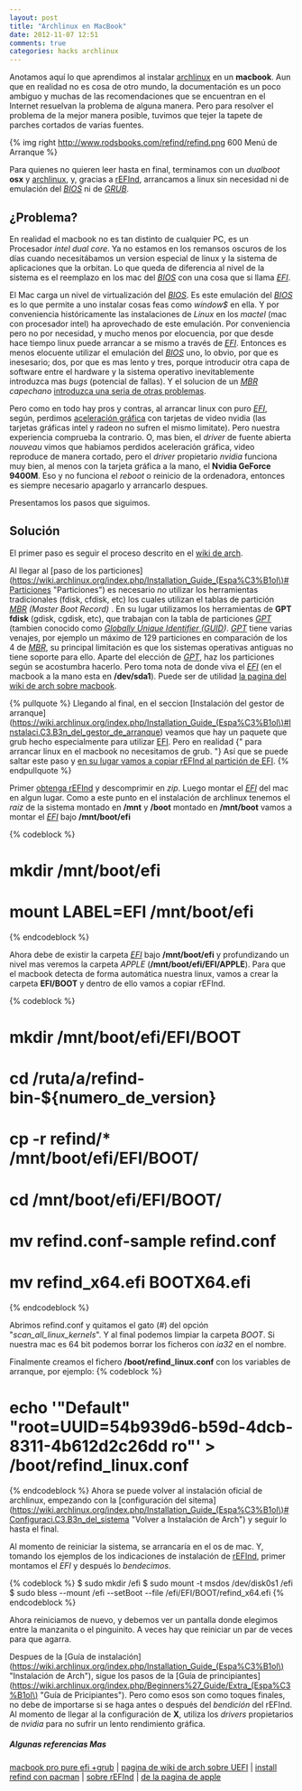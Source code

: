 ```yaml
---
layout: post
title: "Archlinux en MacBook"
date: 2012-11-07 12:51
comments: true
categories: hacks archlinux
---
```

Anotamos aquí lo que aprendimos al instalar [archlinux](https://www.archlinux.org "Archlinux") en un **macbook**. Aun que en realidad no es cosa de otro mundo, la documentación es un poco ambiguo y muchas de las recomendaciones que se encuentran en el Internet resuelvan la problema de alguna manera. Pero para resolver el problema de la mejor manera posible, tuvimos que tejer la tapete de parches cortados de varias fuentes. 

{% img right http://www.rodsbooks.com/refind/refind.png 600 Menú de Arranque %}

Para quienes no quieren leer hasta en final, terminamos con un *dualboot* **osx** y [archlinux](https://www.archlinux.org "Archlinux"), y, gracias a [rEFInd](http://www.rodsbooks.com/refind/ "rEFInd"), arrancamos a linux sin necesidad ni de emulación del *[BIOS](http://es.wikipedia.org/wiki/BIOS "BIOS")* ni de *[GRUB](http://es.wikipedia.org/wiki/Grub)*. 



<!-- more -->

## ¿Problema?

En realidad el macbook no es tan distinto de cualquier PC, es un Procesador *intel dual core*. Ya no estamos en los remansos oscuros de los días cuando necesitábamos un version especial de linux y la sistema de aplicaciones que la orbitan. Lo que queda de diferencia al nivel de la sistema es el reemplazo en los mac del *[BIOS](http://es.wikipedia.org/wiki/BIOS "BIOS")* con una cosa que si llama *[EFI](http://es.wikipedia.org/wiki/EFI)*.

El Mac carga un nivel de virtualización del *[BIOS](http://es.wikipedia.org/wiki/BIOS "BIOS")*. Es este emulación del *[BIOS](http://es.wikipedia.org/wiki/BIOS "BIOS")* es lo que permite a uno instalar cosas feas como *window$* en ella. Y por conveniencia históricamente las instalaciones de *Linux* en los *mactel* (mac con procesador intel) ha aprovechado de este emulación. Por conveniencia pero no por necesidad, y mucho menos por elocuencia, por que desde hace tiempo linux puede arrancar a se mismo a través de *[EFI](http://es.wikipedia.org/wiki/EFI)*. Entonces es menos elocuente utilizar el emulación del *[BIOS](http://es.wikipedia.org/wiki/BIOS "BIOS")* uno, lo obvio, por que es inesesario; dos, por que es mas lento y tres, porque introducir otra capa de software entre el hardware y la sistema operativo inevitablemente introduzca mas *bugs* (potencial de fallas). Y el solucion de un *[MBR](http://es.wikipedia.org/wiki/MBR) capechano* [introduzca una seria de otras problemas](http://www.rodsbooks.com/gdisk/hybrid.html "MBR Hibrido").

Pero como en todo hay pros y contras, al arrancar linux con puro *[EFI](http://es.wikipedia.org/wiki/EFI)*, según, perdimos [aceleración gráfica](https://help.ubuntu.com/community/MactelSupportTeam/EFI-Boot-Mactel "EFI Boot Ubuntu") con tarjetas de video nvidia (las tarjetas gráficas intel y radeon no sufren el mismo limitate). Pero nuestra experiencia comprueba la contrario. O, mas bien, el *driver* de fuente abierta *nouveau* vimos que habiamos perdidos aceleración gráfica, video reproduce de manera cortado, pero el *driver* propietario *nvidia* funciona muy bien, al menos con la tarjeta gráfica a la mano, el **Nvidia GeForce 9400M**. Eso y no funciona el *reboot* o reinicio de la ordenadora, entonces es siempre necesario apagarlo y arrancarlo despues. 

Presentamos los pasos que siguimos.

## Solución

El primer paso es seguir el proceso descrito en el [wiki de arch](https://wiki.archlinux.org/index.php/Official_Arch_Linux_Install_Guide "Guía de Instalación de archlinux"). 

Al llegar al [paso de los particiones](https://wiki.archlinux.org/index.php/Installation_Guide_(Espa%C3%B1ol\)#Particiones "Particiones") es necesario *no* utilizar los herramientas tradicionales (fdisk, cfdisk, etc) los cuales utilizan el tablas de partición *[MBR](http://es.wikipedia.org/wiki/MBR) (Master Boot Record)* . En su lugar utilizamos los herramientas de **GPT fdisk** (gdisk, cgdisk, etc), que trabajan con la tabla de particiones *[GPT](http://es.wikipedia.org/wiki/Tabla_de_particiones_GUID)* (tambien conocido como *[Globally Unique Identifier (GUID](http://es.wikipedia.org/wiki/GUID))*. *[GPT](http://es.wikipedia.org/wiki/Tabla_de_particiones_GUID)* tiene varias venajes, por ejemplo un máximo de 129 particiones en comparación de los 4 de *[MBR](http://es.wikipedia.org/wiki/MBR)*, su principal limitación es que los sistemas operativas antiguas no tiene soporte para ello. Aparte del elección de *[GPT](http://es.wikipedia.org/wiki/Tabla_de_particiones_GUID)*, haz los particiones según se acostumbra hacerlo. Pero toma nota de donde viva el *[EFI](http://es.wikipedia.org/wiki/EFI)* (en el macbook a la mano esta en **/dev/sda1**). Puede ser de utilidad [la pagina del wiki de arch sobre macbook](https://wiki.archlinux.org/index.php/Macbook#EFI_2 "EFI y cgdisk"). 

{% pullquote %}
Llegando al final, en el seccion [Instalación del gestor de arranque](https://wiki.archlinux.org/index.php/Installation_Guide_(Espa%C3%B1ol\)#Instalaci.C3.B3n_del_gestor_de_arranque) veamos que hay un paquete que grub hecho especialmente para utilizar [EFI](http://es.wikipedia.org/wiki/EFI). Pero en realidad {" para arrancar linux en el macbook no necesitamos de grub. "} Así que se puede saltar este paso y [en su lugar vamos a copiar rEFInd al partición de EFI](https://bbs.archlinux.org/viewtopic.php?pid=1151686#p1151686 "Arrancar directamente con rEFInd").
{% endpullquote %}
 
Primer [obtenga rEFInd](http://www.rodsbooks.com/refind/getting.html "Descargar rEFInd") y descomprimir en *zip*. Luego montar el *[EFI](http://es.wikipedia.org/wiki/EFI)* del mac en algun lugar. Como a este punto en el instalación de archlinux tenemos el *raiz* de la sistema montado en **/mnt** y **/boot** montado en **/mnt/boot** vamos a montar el *[EFI](http://es.wikipedia.org/wiki/EFI)* bajo **/mnt/boot/efi**

{% codeblock %}
# mkdir /mnt/boot/efi
# mount LABEL=EFI /mnt/boot/efi
{% endcodeblock %}

Ahora debe de existir la carpeta *[EFI](http://es.wikipedia.org/wiki/EFI)* bajo **/mnt/boot/efi** y profundizando un nivel mas veremos la carpeta *APPLE* (**/mnt/boot/efi/EFI/APPLE**). Para que el macbook detecta de forma automática nuestra linux, vamos a crear la carpeta **EFI/BOOT** y dentro de ello vamos a copiar rEFInd.

{% codeblock %}
# mkdir /mnt/boot/efi/EFI/BOOT
# cd /ruta/a/refind-bin-${numero_de_version}
# cp -r refind/* /mnt/boot/efi/EFI/BOOT/
# cd /mnt/boot/efi/EFI/BOOT/
# mv refind.conf-sample refind.conf
# mv refind_x64.efi BOOTX64.efi
{% endcodeblock %}

Abrimos refind.conf y quitamos el gato (*#*) del opción "*scan_all_linux_kernels*". Y al final podemos limpiar la carpeta *BOOT*. Si nuestra mac es 64 bit podemos borrar los ficheros con *ia32* en el nombre.

Finalmente creamos el fichero **/boot/refind_linux.conf** con los variables de arranque, por ejemplo: 
{% codeblock %}
# echo '"Default" "root=UUID=54b939d6-b59d-4dcb-8311-4b612d2c26dd ro"' > /boot/refind_linux.conf
{% endcodeblock %}
Ahora se puede volver al instalación oficial de archlinux, empezando con la [configuración del sitema](https://wiki.archlinux.org/index.php/Installation_Guide_(Espa%C3%B1ol\)#Configuraci.C3.B3n_del_sistema
"Volver a Instalación de Arch") y seguir lo hasta el final.

Al momento de reiniciar la sistema, se arrancaría en el os de mac. Y, tomando los ejemplos de los indicaciones de instalación de [rEFInd](http://www.rodsbooks.com/refind/ "rEFInd"), primer montamos el *EFI* y después lo *bendecimos*.

{% codeblock %}
$ sudo mkdir /efi
$ sudo mount -t msdos /dev/disk0s1 /efi
$ sudo bless --mount /efi --setBoot --file /efi/EFI/BOOT/refind_x64.efi
{% endcodeblock %}

Ahora reiniciamos de nuevo, y debemos ver un pantalla donde elegimos entre la manzanita o el pinguinito. A veces hay que reiniciar un par de veces para que agarra. 

Despues de la [Guía de instalación](https://wiki.archlinux.org/index.php/Installation_Guide_(Espa%C3%B1ol\) "Instalación de Arch"), sigue los pasos de la [Guía de principiantes](https://wiki.archlinux.org/index.php/Beginners%27_Guide/Extra_(Espa%C3%B1ol\) "Guía de Pricipiantes"). Pero como esos son como toques finales, no debe de importarse si se haga antes o después del *bendición* del rEFInd. Al momento de llegar al la configuración de **X**, utiliza los *drivers* propietarios de *nvidia* para no sufrir un lento rendimiento gráfica.

##### Algunas referencias Mas
[macbook pro pure efi +grub](http://plopez.nfshost.com/2011_macbook_air_pure_efi_dual-boot) | [pagina de wiki de arch sobre UEFI](https://wiki.archlinux.org/index.php/Unified_Extensible_Firmware_Interface#Create_an_UEFI_System_Partition_in_Linux) | [install refind con pacman](https://wiki.archlinux.org/index.php/UEFI_Bootloaders#Using_rEFInd) | [sobre rEFInd](http://www.rodsbooks.com/efi-bootloaders/refind.html) | [de la pagina de apple](https://discussions.apple.com/thread/2746152?start=0&tstart=0)
